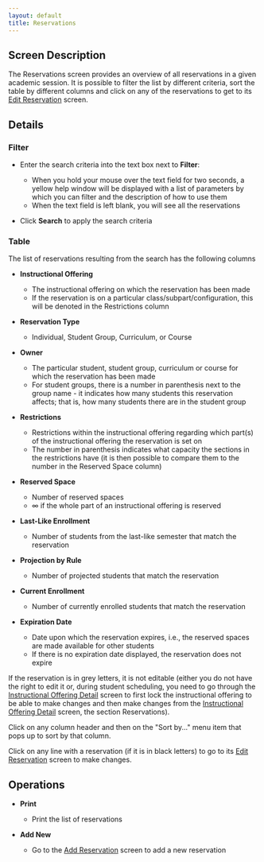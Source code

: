 ```yaml
---
layout: default
title: Reservations
---
```



## Screen Description


 The Reservations screen provides an overview of all reservations in a given academic session. It is possible to filter the list by different criteria, sort the table by different columns and click on any of the reservations to get to its [Edit Reservation](edit-reservation) screen.

## Details

### Filter

* Enter the search criteria into the text box next to **Filter**:
	* When you hold your mouse over the text field for two seconds, a yellow help window will be displayed with a list of parameters by which you can filter and the description of how to use them
	* When the text field is left blank, you will see all the reservations

* Click **Search** to apply the search criteria

### Table


 The list of reservations resulting from the search has the following columns

* **Instructional Offering**
	* The instructional offering on which the reservation has been made
	* If the reservation is on a particular class/subpart/configuration, this will be denoted in the Restrictions column

* **Reservation Type**
	* Individual, Student Group, Curriculum, or Course

* **Owner**
	* The particular student, student group, curriculum or course for which the reservation has been made
	* For student groups, there is a number in parenthesis next to the group name - it indicates how many students this reservation affects; that is, how many students there are in the student group

* **Restrictions**
	* Restrictions within the instructional offering regarding which part(s) of the instructional offering the reservation is set on
	* The number in parenthesis indicates what capacity the sections in the restrictions have (it is then possible to compare them to the number in the Reserved Space column)

* **Reserved Space**
	* Number of reserved spaces
	* ∞ if the whole part of an instructional offering is reserved

* **Last-Like Enrollment**
	* Number of students from the last-like semester that match the reservation

* **Projection by Rule**
	* Number of projected students that match the reservation

* **Current Enrollment**
	* Number of currently enrolled students that match the reservation

* **Expiration Date**
	* Date upon which the reservation expires, i.e., the reserved spaces are made available for other students
	* If there is no expiration date displayed, the reservation does not expire


 If the reservation is in grey letters, it is not editable (either you do not have the right to edit it or, during student scheduling, you need to go through the [Instructional Offering Detail](instructional-offering-detail) screen to first lock the instructional offering to be able to make changes and then make changes from the [Instructional Offering Detail](instructional-offering-detail) screen, the section Reservations).


 Click on any column header and then on the "Sort by..." menu item that pops up to sort by that column.


 Click on any line with a reservation (if it is in black letters) to go to its [Edit Reservation](edit-reservation) screen to make changes.

## Operations

* **Print**
	* Print the list of reservations

* **Add New**
	* Go to the [Add Reservation](add-reservation) screen to add a new reservation
